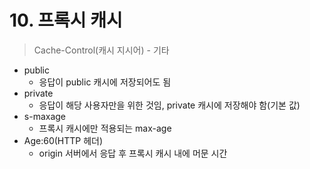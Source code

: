 # 10. 프록시 캐시

>  Cache-Control(캐시 지시어) - 기타

- public
  - 응답이 public 캐시에 저장되어도 됨
- private
  - 응답이 해당 사용자만을 위한 것임, private 캐시에 저장해야 함(기본 값)
- s-maxage
  - 프록시 캐시에만 적용되는 max-age
- Age:60(HTTP 헤더)
  - origin 서버에서 응답 후 프록시 캐시 내에 머문 시간



